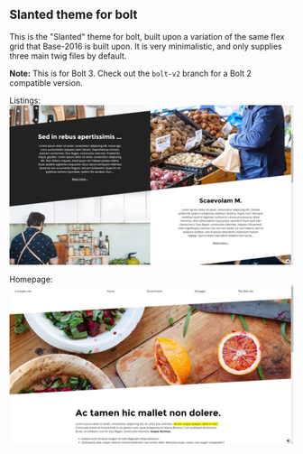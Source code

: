 Slanted theme for bolt
----------------------

This is the "Slanted" theme for bolt, built upon a variation of the same flex grid that Base-2016 is built upon. It is very minimalistic, and only supplies three main twig files by default.

**Note:**  This is for Bolt 3. Check out the `bolt-v2` branch for a Bolt 2 compatible version.

Listings:
![Listing](https://raw.githubusercontent.com/SahAssar/bolt-theme-slanted/master/screenshots/listing.jpg "Listing")

Homepage:
![Homepage](https://raw.githubusercontent.com/SahAssar/bolt-theme-slanted/master/screenshots/home.jpg "Homepage")
